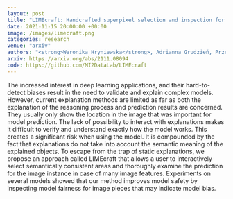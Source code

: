 ```yaml
---
layout: post
title: "LIMEcraft: Handcrafted superpixel selection and inspection for Visual eXplanations"
date: 2021-11-15 20:00:00 +00:00
image: /images/limecraft.png
categories: research
venue: "arxiv"
authors: "<strong>Weronika Hryniewska</strong>, Adrianna Grudzień, Przemysław Biecek"
arxiv: https://arxiv.org/abs/2111.08094
code: https://github.com/MI2DataLab/LIMEcraft
---
```

The increased interest in deep learning applications, and their hard-to-detect biases result in the need to validate and explain complex models. However, current explanation methods are limited as far as both the explanation of the reasoning process and prediction results are concerned. They usually only show the location in the image that was important for model prediction. The lack of possibility to interact with explanations makes it difficult to verify and understand exactly how the model works. This creates a significant risk when using the model. It is compounded by the fact that explanations do not take into account the semantic meaning of the explained objects. To escape from the trap of static explanations, we propose an approach called LIMEcraft that allows a user to interactively select semantically consistent areas and thoroughly examine the prediction for the image instance in case of many image features. Experiments on several models showed that our method improves model safety by inspecting model fairness for image pieces that may indicate model bias.
